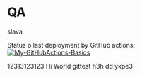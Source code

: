 # QA
slava

Status o last deployment by GitHub actions:<br>
[![My-GitHubActions-Basics](https://github.com/Slavik-test-org/QA/actions/workflows/main.yml/badge.svg?branch=main)](https://github.com/Slavik-test-org/QA/actions/workflows/main.yml)

12313123123
Hi World 
gittest 
h3h
dd
укре3
